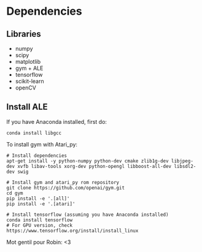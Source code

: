 # Dependencies

## Libraries

* numpy
* scipy
* matplotlib
* gym + ALE
* tensorflow
* scikit-learn
* openCV

## Install ALE

If you have Anaconda installed, first do:

```{r, engine='bash', count_lines}
conda install libgcc
```

To install gym with Atari_py:

```{r, engine='bash', count_lines}
# Install dependencies
apt-get install -y python-numpy python-dev cmake zlib1g-dev libjpeg-dev xvfb libav-tools xorg-dev python-opengl libboost-all-dev libsdl2-dev swig

# Install gym and atari_py rom repository
git clone https://github.com/openai/gym.git
cd gym
pip install -e '.[all]'
pip install -e '.[atari]'

# Install tensorflow (assuming you have Anaconda installed)
conda install tensorflow
# For GPU version, check https://www.tensorflow.org/install/install_linux
```

Mot gentil pour Robin: <3
